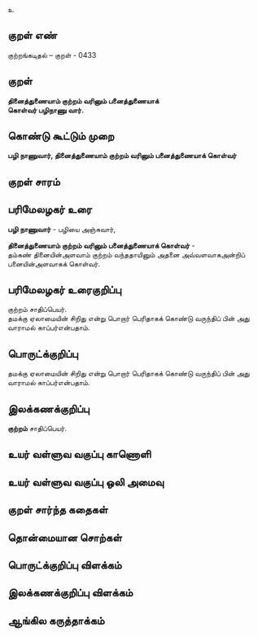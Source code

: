 உ

## குறள் எண் 

குற்றங்கடிதல் – குறள் - 0433  

## குறள் 

**தினைத்துணையாம் குற்றம் வரினும் பனைத்துணையாக்  
கொள்வர் பழிநாணு வார்.**

## கொண்டு கூட்டும் முறை

**பழி நாணுவார், தினைத்துணையாம் குற்றம் வரினும் பனைத்துணையாக் கொள்வர்**

## குறள் சாரம் 


## பரிமேலழகர் உரை

**பழி நாணுவார்** - பழியை அஞ்சுவார்,  

**தினைத்துணையாம் குற்றம் வரினும் பனைத்துணையாக் கொள்வர்** -  
தம்கண் தினையின்அளவாம் குற்றம் வந்ததாயினும் அதனை அவ்வளவாகஅன்றிப் பனையின்அளவாகக் கொள்வர்.   

## பரிமேலழகர் உரைகுறிப்பு   

குற்றம் சாதிப்பெயர்.  
தமக்கு ஏலாமையின் சிறிது என்று பொறார் பெரிதாகக் கொண்டு வருந்திப் பின் அது வாராமல் காப்பர்என்பதாம்.  

## பொருட்க்குறிப்பு 

தமக்கு ஏலாமையின் சிறிது என்று பொறார் பெரிதாகக் கொண்டு வருந்திப் பின் அது வாராமல் காப்பர்என்பதாம்.  

## இலக்கணக்குறிப்பு  

**குற்றம்** சாதிப்பெயர்.    

## உயர் வள்ளுவ வகுப்பு காணொளி


## உயர் வள்ளுவ வகுப்பு ஒலி அமைவு 

 
## குறள் சார்ந்த கதைகள் 


## தொன்மையான சொற்கள்


## பொருட்க்குறிப்பு விளக்கம்


## இலக்கணக்குறிப்பு விளக்கம்


## ஆங்கில கருத்தாக்கம் 


